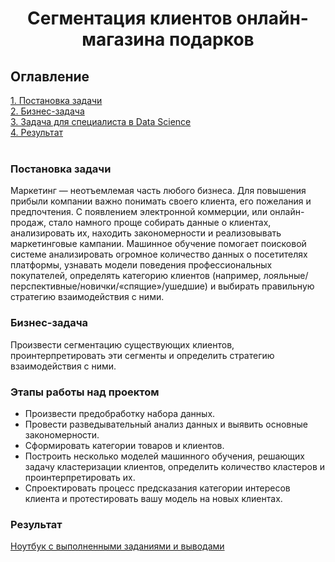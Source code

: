 # <center>Сегментация клиентов онлайн-магазина подарков

## Оглавление
[1. Постановка задачи](#постановка-задачи)  
[2. Бизнес-задача](#бизнес-задача)  
[3. Задача для специалиста в Data Science](#этапы-работы-над-проектом)  
[4. Результат](#результат)    
​
### Постановка задачи
Маркетинг — неотъемлемая часть любого бизнеса. Для повышения прибыли компании важно понимать своего клиента, его пожелания и предпочтения.
С появлением электронной коммерции, или онлайн-продаж, стало намного проще собирать данные о клиентах, анализировать их, находить закономерности и реализовывать маркетинговые кампании. Машинное обучение помогает поисковой системе анализировать огромное количество данных о посетителях платформы, узнавать модели поведения профессиональных покупателей, определять категорию клиентов (например, лояльные/перспективные/новички/«спящие»/ушедшие) и выбирать правильную стратегию взаимодействия с ними.

### Бизнес-задача
Произвести сегментацию существующих клиентов, проинтерпретировать эти сегменты и определить стратегию взаимодействия с ними.
​
### Этапы работы над проектом  
- Произвести предобработку набора данных.
- Провести разведывательный анализ данных и выявить основные закономерности.
- Сформировать категории товаров и клиентов.
- Построить несколько моделей машинного обучения, решающих задачу кластеризации клиентов, определить количество кластеров и проинтерпретировать их.
- Спроектировать процесс предсказания категории интересов клиента и протестировать вашу модель на новых клиентах.


### Результат
[Ноутбук с выполненными заданиями и выводами](https://github.com/IgorekFromRU/Online-store-customer-segmentation/blob/master/PROJECT-6._%D0%A1%D0%B5%D0%B3%D0%BC%D0%B5%D0%BD%D1%82%D0%B0%D1%86%D0%B8%D1%8F_%D0%BA%D0%BB%D0%B8%D0%B5%D0%BD%D1%82%D0%BE%D0%B2.ipynb)
